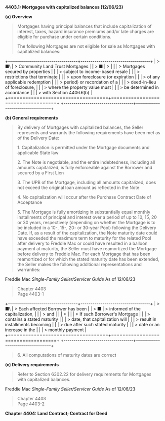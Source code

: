 **4403.1: Mortgages with capitalized balances (12/06/23)**

**(a) Overview**

> Mortgages having principal balances that include capitalization of
> interest, taxes, hazard insurance premiums and/or late charges are
> eligible for purchase under certain conditions.
>
> The following Mortgages are not eligible for sale as Mortgages with
> capitalized balances:

+-----------------------------------+-----------------------------------+
| > ■\                              | > Community Land Trust Mortgages  |
| > ■                               | >                                 |
|                                   | > Mortgages secured by properties |
|                                   | > subject to income-based resale  |
|                                   | > restrictions that terminate     |
|                                   | > upon foreclosure (or expiration |
|                                   | > of any applicable redemption    |
|                                   | > period) or recordation of a     |
|                                   | > deed-in-lieu of foreclosure,    |
|                                   | > where the property value must   |
|                                   | > be determined in accordance     |
|                                   | > with Section 4406.6(b)          |
+===================================+===================================+
+-----------------------------------+-----------------------------------+

**(b) General requirements**

> By delivery of Mortgages with capitalized balances, the Seller
> represents and warrants the following requirements have been met as of
> the Delivery Date:
>
> 1\. Capitalization is permitted under the Mortgage documents and
> applicable State law
>
> 2\. The Note is negotiable, and the entire indebtedness, including all
> amounts capitalized, is fully enforceable against the Borrower and
> secured by a First Lien
>
> 3\. The UPB of the Mortgage, including all amounts capitalized, does
> not exceed the original loan amount as reflected in the Note
>
> 4\. No capitalization will occur after the Purchase Contract Date of
> Acceptance
>
> 5\. The Mortgage is fully amortizing in substantially equal monthly
> installments of principal and interest over a period of up to 10, 15,
> 20 or 30 years, respectively (depending on whether the Mortgage is to
> be included in a 10-, 15-, 20- or 30-year Pool) following the Delivery
> Date. If, as a result of the capitalization, the Note maturity date
> could have exceeded the maximum term to maturity for the related Pool
> after delivery to Freddie Mac or could have resulted in a balloon
> payment at maturity, the Seller must have reamortized the Mortgage
> before delivery to Freddie Mac. For each Mortgage that has been
> reamortized or for which the stated maturity date has been extended,
> the Seller makes the following additional representations and
> warranties:

Freddie Mac *Single-Family Seller/Servicer Guide* As of 12/06/23

> Chapter 4403\
> Page 4403-1

+-----------------------------------+-----------------------------------+
| > ■\                              | > Each affected Borrower has been |
| > ■                               | > informed of the capitalization, |
|                                   | > and                             |
|                                   | >                                 |
|                                   | > If such Borrower's Mortgage     |
|                                   | > contains a stated maturity      |
|                                   | > date, that capitalization will  |
|                                   | > result in installments becoming |
|                                   | > due after such stated maturity  |
|                                   | > date or an increase in the      |
|                                   | > monthly payment                 |
+===================================+===================================+
+-----------------------------------+-----------------------------------+

> 6\. All computations of maturity dates are correct

**(c) Delivery requirements**

> Refer to Section 6302.22 for delivery requirements for Mortgages with
> capitalized balances.

Freddie Mac *Single-Family Seller/Servicer Guide* As of 12/06/23

> Chapter 4403\
> Page 4403-2

**Chapter 4404: Land Contract; Contract for Deed**